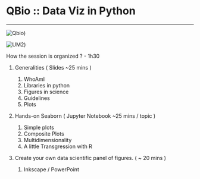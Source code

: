 # QBio :: Data Viz in Python
_________________

![Qbio](https://qbio.umontpellier.fr/wp-content/uploads/2020/09/logo_qbio_quadri.png=100*50))

![UM2](https://qbio.umontpellier.fr/wp-content/uploads/2020/10/LOGO_original_RVB_papier_en_tete.png=50*50))

How the session is organized ? - 1h30

1. Generalities ( Slides ~25 mins )  
	1. WhoAmI  
    2. Libraries in python  
	3. Figures in science   	
    4. Guidelines  
    5. Plots  

2. Hands-on Seaborn ( Jupyter Notebook ~25 mins / topic )   
    1. Simple plots  
    2. Composite Plots  
    3. Multidimensionality  
    4. A little Transgression with R  

3. Create your own data scientific panel of figures. ( ~ 20 mins )  
    1. Inkscape / PowerPoint   

